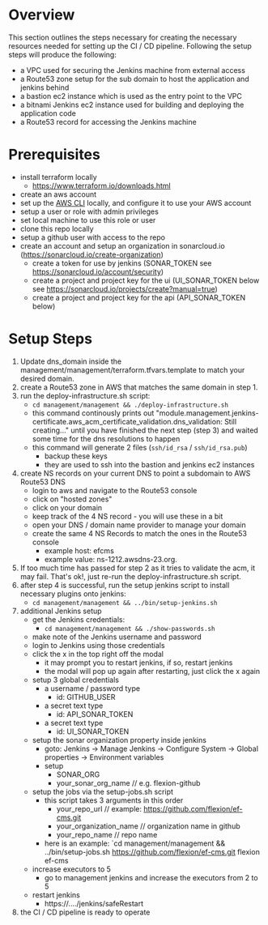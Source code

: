 # Overview

This section outlines the steps necessary for creating the necessary resources needed for setting up the CI / CD pipeline.  Following the setup steps will produce the following:

- a VPC used for securing the Jenkins machine from external access
- a Route53 zone setup for the sub domain to host the application and jenkins behind
- a bastion ec2 instance which is used as the entry point to the VPC
- a bitnami Jenkins ec2 instance used for building and deploying the application code
- a Route53 record for accessing the Jenkins machine

# Prerequisites
- install terraform locally
    - https://www.terraform.io/downloads.html
- create an aws account
- set up the [AWS CLI](https://docs.aws.amazon.com/cli/latest/userguide/installing.html) locally, and configure it to use your AWS account
- setup a user or role with admin privileges
- set local machine to use this role or user
- clone this repo locally
- setup a github user with access to the repo
- create an account and setup an organization in sonarcloud.io (https://sonarcloud.io/create-organization)
    - create a token for use by jenkins (SONAR_TOKEN see https://sonarcloud.io/account/security)
    - create a project and project key for the ui (UI_SONAR_TOKEN below see https://sonarcloud.io/projects/create?manual=true)
    - create a project and project key for the api (API_SONAR_TOKEN below)

# Setup Steps

1. Update dns_domain inside the management/management/terraform.tfvars.template to match your desired domain.
2. create a Route53 zone in AWS that matches the same domain in step 1.
3. run the deploy-infrastructure.sh script:
    - `cd management/management && ./deploy-infrastructure.sh`
    - this command continously prints out "module.management.jenkins-certificate.aws_acm_certificate_validation.dns_validation: Still creating..." until you have finished the next step (step 3) and waited some time for the dns resolutions to happen
    - this command will generate 2 files (`ssh/id_rsa` / `ssh/id_rsa.pub`)
        - backup these keys
        - they are used to ssh into the bastion and jenkins ec2 instances
4. create NS records on your current DNS to point a subdomain to AWS Route53 DNS
    - login to aws and navigate to the Route53 console
    - click on "hosted zones"
    - click on your domain
    - keep track of the 4 NS record - you will use these in a bit
    - open your DNS / domain name provider to manage your domain
    - create the same 4 NS Records to match the ones in the Route53 console
        -  example host: efcms
        -  example value: ns-1212.awsdns-23.org.
5. If too much time has passed for step 2 as it tries to validate the acm, it may fail.  That's ok!, just re-run the deploy-infrastructure.sh script.
6. after step 4 is successful, run the setup jenkins script to install necessary plugins onto jenkins:
    - `cd management/management && ../bin/setup-jenkins.sh`
7. additional Jenkins setup
    - get the Jenkins credentials:
        - `cd management/management && ./show-passwords.sh`
    - make note of the Jenkins username and password
    - login to Jenkins using those credentials
    - click the x in the top right off the modal
        - it may prompt you to restart jenkins, if so, restart jenkins
        - the modal will pop up again after restarting, just click the x again
    - setup 3 global credentials
        - a username / password type
            - id: GITHUB_USER
        - a secret text type
            - id: API_SONAR_TOKEN
        - a secret text type
            - id: UI_SONAR_TOKEN
    - setup the sonar organization property inside jenkins
        - goto: Jenkins -> Manage Jenkins -> Configure System -> Global properties -> Environment variables
        - setup
            - SONAR_ORG
            - your_sonar_org_name // e.g. flexion-github
    - setup the jobs via the setup-jobs.sh script
        - this script takes 3 arguments in this order
            - your_repo_url // example: https://github.com/flexion/ef-cms.git
            - your_organization_name // organization name in github
            - your_repo_name // repo name
        - here is an example: `cd management/management && ../bin/setup-jobs.sh https://github.com/flexion/ef-cms.git flexion ef-cms
    - increase executors to 5
        - go to management jenkins and increase the executors from 2 to 5
    - restart jenkins
        - https://..../jenkins/safeRestart
8. the CI / CD pipeline is ready to operate
